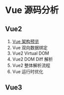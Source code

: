 # Vue 源码分析

## Vue2

1. [Vue 架构预览](vue2/1.Vue%20架构预览.md)
2. Vue 双向数据绑定
3. Vue2 Virtual DOM
4. Vue2 DOM Diff 解析
5. Vue2 整体解析流程
6. Vue 运行时优化

## Vue3
